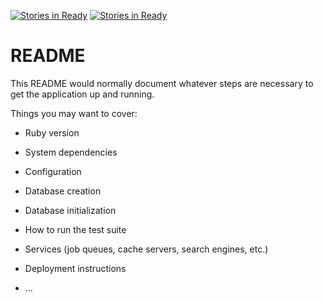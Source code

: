 [![Stories in Ready](https://badge.waffle.io/TestOrgDS/api.png?label=ready&title=Ready)](https://waffle.io/TestOrgDS/api?utm_source=badge)
[![Stories in Ready](https://badge.waffle.io/TimeLunch/api.png?label=ready&title=Ready)](https://waffle.io/TimeLunch/api)
# README

This README would normally document whatever steps are necessary to get the
application up and running.

Things you may want to cover:

* Ruby version

* System dependencies

* Configuration

* Database creation

* Database initialization

* How to run the test suite

* Services (job queues, cache servers, search engines, etc.)

* Deployment instructions

* ...
